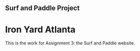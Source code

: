 ## Surf and Paddle Project
# Iron Yard Atlanta

This is the work for Assignment 3: the Surf and Paddle website.
